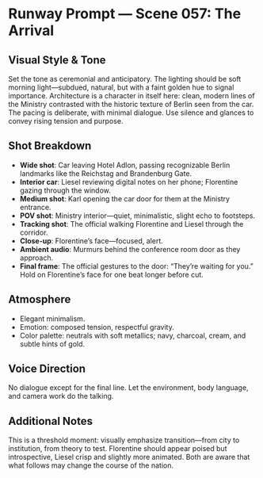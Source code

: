 # Runway Prompt — Scene 057: The Arrival

## Visual Style & Tone
Set the tone as ceremonial and anticipatory. The lighting should be soft morning light—subdued, natural, but with a faint golden hue to signal importance. Architecture is a character in itself here: clean, modern lines of the Ministry contrasted with the historic texture of Berlin seen from the car. The pacing is deliberate, with minimal dialogue. Use silence and glances to convey rising tension and purpose.

## Shot Breakdown
- **Wide shot**: Car leaving Hotel Adlon, passing recognizable Berlin landmarks like the Reichstag and Brandenburg Gate.
- **Interior car**: Liesel reviewing digital notes on her phone; Florentine gazing through the window.
- **Medium shot**: Karl opening the car door for them at the Ministry entrance.
- **POV shot**: Ministry interior—quiet, minimalistic, slight echo to footsteps.
- **Tracking shot**: The official walking Florentine and Liesel through the corridor.
- **Close-up**: Florentine’s face—focused, alert.
- **Ambient audio**: Murmurs behind the conference room door as they approach.
- **Final frame**: The official gestures to the door: “They’re waiting for you.” Hold on Florentine’s face for one beat longer before cut.

## Atmosphere
- Elegant minimalism.
- Emotion: composed tension, respectful gravity.
- Color palette: neutrals with soft metallics; navy, charcoal, cream, and subtle hints of gold.

## Voice Direction
No dialogue except for the final line. Let the environment, body language, and camera work do the talking.

## Additional Notes
This is a threshold moment: visually emphasize transition—from city to institution, from theory to test. Florentine should appear poised but introspective, Liesel crisp and slightly more animated. Both are aware that what follows may change the course of the nation.
